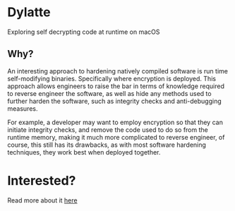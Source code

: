 # Dylatte
Exploring self decrypting code at runtime on macOS

## Why?
An interesting approach to hardening natively compiled software is run time self-modifying binaries. Specifically where encryption is deployed. This approach allows engineers to raise the bar in terms of knowledge required to reverse engineer the software, as well as hide any methods used to further harden the software, such as integrity checks and anti-debugging measures.

For example, a developer may want to employ encryption so that they can initiate integrity checks, and remove the code used to do so from the runtime memory, making it much more complicated to reverse engineer, of course, this still has its drawbacks, as with most software hardening techniques, they work best when deployed together.

# Interested? 

Read more about it [here](https://chris.tech/exploring-self-decrypting-binaries-on-macos)